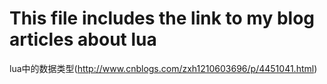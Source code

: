 # This file includes the link to my blog articles about lua


lua中的数据类型(http://www.cnblogs.com/zxh1210603696/p/4451041.html)
